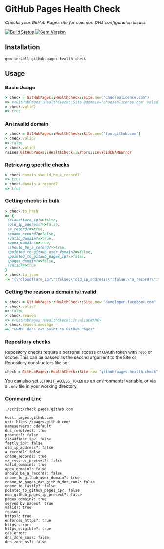 # GitHub Pages Health Check

_Checks your GitHub Pages site for common DNS configuration issues_

[![Build Status](https://github.com/github/pages-health-check/actions/workflows/push-cibuild.yml/badge.svg)](https://github.com/github/pages-health-check/actions/workflows/push-cibuild.yml)
[![Gem Version](https://badge.fury.io/rb/github-pages-health-check.svg)](http://badge.fury.io/rb/github-pages-health-check)

## Installation

<!-- READ ME FOR ASHON -->

`gem install github-pages-health-check`

## Usage

### Basic Usage

```ruby
> check = GitHubPages::HealthCheck::Site.new("choosealicense.com")
=> #<GitHubPages::HealthCheck::Site @domain="choosealicense.com" valid?=true>
> check.valid?
=> true
```

### An invalid domain

```ruby
> check = GitHubPages::HealthCheck::Site.new("foo.github.com")
> check.valid?
=> false
> check.valid!
raises GitHubPages::HealthCheck::Errors::InvalidCNAMEError
```

### Retrieving specific checks

```ruby
> check.domain.should_be_a_record?
=> true
> check.domain.a_record?
=> true
```

### Getting checks in bulk

```ruby
> check.to_hash
=> {
 :cloudflare_ip?=>false,
 :old_ip_address?=>false,
 :a_record?=>true,
 :cname_record?=>false,
 :valid_domain?=>true,
 :apex_domain?=>true,
 :should_be_a_record?=>true,
 :pointed_to_github_user_domain?=>false,
 :pointed_to_github_pages_ip?=>false,
 :pages_domain?=>false,
 :valid?=>true
}
> check.to_json
=> "{\"cloudflare_ip?\":false,\"old_ip_address?\":false,\"a_record?\":true,\"cname_record?\":false,\"valid_domain?\":true,\"apex_domain?\":true,\"should_be_a_record?\":true,\"pointed_to_github_user_domain?\":false,\"pointed_to_github_pages_ip?\":false,\"pages_domain?\":false,\"valid?\":true}"
```

### Getting the reason a domain is invalid

```ruby
> check = GitHubPages::HealthCheck::Site.new "developer.facebook.com"
> check.valid?
=> false
> check.reason
=> #<GitHubPages::HealthCheck::InvalidCNAME>
> check.reason.message
=> "CNAME does not point to GitHub Pages"
```

### Repository checks

Repository checks require a personal access or OAuth token with `repo` or scope. This can be passed as the second argument to the Site or Repository constructors like so:

```ruby
check = GitHubPages::HealthCheck::Site.new "github/pages-health-check", access_token: "1234
```

You can also set `OCTOKIT_ACCESS_TOKEN` as an environmental variable, or via a `.env` file in your working directory.

### Command Line

```
./script/check pages.github.com

host: pages.github.com
uri: https://pages.github.com/
nameservers: :default
dns_resolves?: true
proxied?: false
cloudflare_ip?: false
fastly_ip?: false
old_ip_address?: false
a_record?: false
cname_record?: true
mx_records_present?: false
valid_domain?: true
apex_domain?: false
should_be_a_record?: false
cname_to_github_user_domain?: true
cname_to_pages_dot_github_dot_com?: false
cname_to_fastly?: false
pointed_to_github_pages_ip?: false
non_github_pages_ip_present?: false
pages_domain?: true
served_by_pages?: true
valid?: true
reason:
https?: true
enforces_https?: true
https_error:
https_eligible?: true
caa_error:
dns_zone_soa?: false
dns_zone_ns?: false
```

